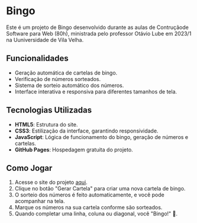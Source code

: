 # Bingo

Este é um projeto de Bingo desenvolvido durante as aulas de Contruçãode Software para Web (80h), ministrada pelo professor Otávio Lube em 2023/1 na Uuniversidade de Vila Velha.

## Funcionalidades

- Geração automática de cartelas de bingo.
- Verificação de números sorteados.
- Sistema de sorteio automático dos números.
- Interface interativa e responsiva para diferentes tamanhos de tela.

## Tecnologias Utilizadas

- **HTML5**: Estrutura do site.
- **CSS3**: Estilização da interface, garantindo responsividade.
- **JavaScript**: Lógica de funcionamento do bingo, geração de números e cartelas.
- **GitHub Pages**: Hospedagem gratuita do projeto.

## Como Jogar

1. Acesse o site do projeto [aqui](https://isabelacarone.github.io/bingo/).
2. Clique no botão "Gerar Cartela" para criar uma nova cartela de bingo.
3. O sorteio dos números é feito automaticamente, e você pode acompanhar na tela.
4. Marque os números na sua cartela conforme são sorteados.
5. Quando completar uma linha, coluna ou diagonal, você "Bingo!" 🎉.


